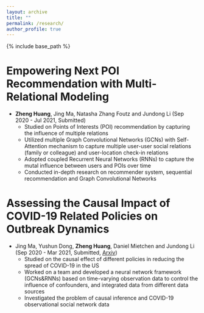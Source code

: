 ```yaml
---
layout: archive
title: ""
permalink: /research/
author_profile: true
---
```

{% include base_path %}


Empowering Next POI Recommendation with Multi-Relational Modeling   
======
* __Zheng Huang__, Jing Ma, Natasha Zhang Foutz and Jundong Li (Sep 2020 - Jul 2021, Submitted)
  *  Studied on Points of Interests (POI) recommendation by capturing the influence of multiple relations
  *  Utilized multiple Graph Convolutional Networks (GCNs) with Self-Attention mechanism to capture multiple user-user social relations (family or colleague) and user-location check-in relations
  *  Adopted coupled Recurrent Neural Networks (RNNs) to capture the mutal influence between users and POIs over time
  *  Conducted in-depth research on recommender system, sequential recommendation and Graph Convolutional Networks




Assessing the Causal Impact of COVID-19 Related Policies on Outbreak Dynamics
======
* Jing Ma, Yushun Dong, __Zheng Huang__, Daniel Mietchen and Jundong Li (Sep 2020 - Mar 2021, Submitted, [Arxiv](https://arxiv.org/pdf/2106.01315.pdf))
  *  Studied on the causal effect of different policies in reducing the spread of COVID-19 in the US
  *  Worked on a team and developed a neural network framework (GCNs&RNNs) based on time-varying observation data to control the influence of confounders, and integrated data from different data sources
  *  Investigated the problem of causal inference and COVID-19 observational social network data  





